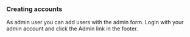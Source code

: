 
### Creating accounts

As admin user you can add users with the admin form. Login with your admin account and click the Admin link in the footer.